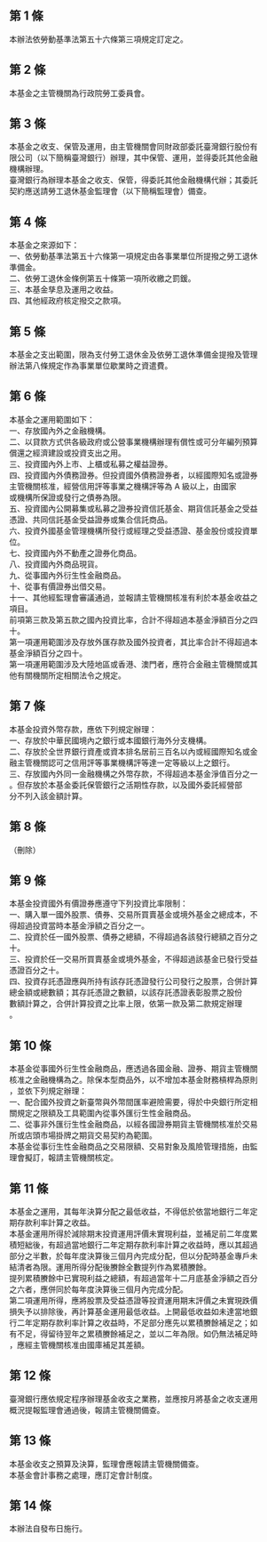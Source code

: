 第 1 條
-------
本辦法依勞動基準法第五十六條第三項規定訂定之。

第 2 條
-------
本基金之主管機關為行政院勞工委員會。

第 3 條
-------
本基金之收支、保管及運用，由主管機關會同財政部委託臺灣銀行股份有  
限公司（以下簡稱臺灣銀行）辦理，其中保管、運用，並得委託其他金融  
機構辦理。  
臺灣銀行為辦理本基金之收支、保管，得委託其他金融機構代辦；其委託  
契約應送請勞工退休基金監理會（以下簡稱監理會）備查。

第 4 條
-------
本基金之來源如下：  
一、依勞動基準法第五十六條第一項規定由各事業單位所提撥之勞工退休  
    準備金。  
二、依勞工退休金條例第五十條第一項所收繳之罰鍰。  
三、本基金孳息及運用之收益。  
四、其他經政府核定撥交之款項。

第 5 條
-------
本基金之支出範圍，限為支付勞工退休金及依勞工退休準備金提撥及管理  
辦法第八條規定作為事業單位歇業時之資遣費。

第 6 條
-------
本基金之運用範圍如下：  
一、存放國內外之金融機構。  
二、以貸款方式供各級政府或公營事業機構辦理有償性或可分年編列預算  
    償還之經濟建設或投資支出之用。  
三、投資國內外上市、上櫃或私募之權益證券。  
四、投資國內外債務證券。但投資國外債務證券者，以經國際知名或證券  
    主管機關核准，經營信用評等事業之機構評等為 A  級以上，由國家  
    或機構所保證或發行之債券為限。  
五、投資國內公開募集或私募之證券投資信託基金、期貨信託基金之受益  
    憑證、共同信託基金受益證券或集合信託商品。  
六、投資外國基金管理機構所發行或經理之受益憑證、基金股份或投資單  
    位。  
七、投資國內外不動產之證券化商品。  
八、投資國內外商品現貨。  
九、從事國內外衍生性金融商品。  
十、從事有價證券出借交易。  
十一、其他經監理會審議通過，並報請主管機關核准有利於本基金收益之  
      項目。  
前項第三款及第五款之國內投資比率，合計不得超過本基金淨額百分之四  
十。  
第一項運用範圍涉及存放外匯存款及國外投資者，其比率合計不得超過本  
基金淨額百分之四十。  
第一項運用範圍涉及大陸地區或香港、澳門者，應符合金融主管機關或其  
他有關機關所定相關法令之規定。

第 7 條
-------
本基金投資外幣存款，應依下列規定辦理：  
一、存放於中華民國境內之銀行或本國銀行海外分支機構。  
二、存放於全世界銀行資產或資本排名居前三百名以內或經國際知名或金  
    融主管機關認可之信用評等事業機構評等達一定等級以上之銀行。  
三、存放國內外同一金融機構之外幣存款，不得超過本基金淨值百分之一  
    。但存放於本基金委託保管銀行之活期性存款，以及國外委託經營部  
    分不列入該金額計算。

第 8 條
-------
（刪除）

第 9 條
-------
本基金投資國外有價證券應遵守下列投資比率限制：  
一、購入單一國外股票、債券、交易所買賣基金或境外基金之總成本，不  
    得超過投資當時本基金淨額之百分之一。  
二、投資於任一國外股票、債券之總額，不得超過各該發行總額之百分之  
    十。  
三、投資於任一交易所買賣基金或境外基金，不得超過該基金已發行受益  
    憑證百分之十。  
四、投資存託憑證應與所持有該存託憑證發行公司發行之股票，合併計算  
    總金額或總數額；其存託憑證之數額，以該存託憑證表彰股票之股份  
    數額計算之，合併計算投資之比率上限，依第一款及第二款規定辦理  
    。

第 10 條
--------
本基金從事國外衍生性金融商品，應透過各國金融、證券、期貨主管機關  
核准之金融機構為之。除保本型商品外，以不增加本基金財務槓桿為原則  
，並依下列規定辦理：  
一、配合國外投資之新臺幣與外幣間匯率避險需要，得於中央銀行所定相  
    關規定之限額及工具範圍內從事外匯衍生性金融商品。  
二、從事非外匯衍生性金融商品，以經各國證券期貨主管機關核准於交易  
    所或店頭市場掛牌之期貨交易契約為範圍。  
本基金從事衍生性金融商品之交易限額、交易對象及風險管理措施，由監  
理會擬訂，報請主管機關核定。

第 11 條
--------
本基金之運用，其每年決算分配之最低收益，不得低於依當地銀行二年定  
期存款利率計算之收益。  
本基金運用所得於減除期末投資運用評價未實現利益，並補足前二年度累  
積短絀後，有超過當地銀行二年定期存款利率計算之收益時，應以其超過  
部分之半數，於每年度決算後三個月內完成分配，但以分配時基金專戶未  
結清者為限。運用所得分配後賸餘全數提列作為累積賸餘。  
提列累積賸餘中已實現利益之總額，有超過當年十二月底基金淨額之百分  
之六者，應併同於每年度決算後三個月內完成分配。  
第二項運用所得，應將股票及受益憑證等投資運用期末評價之未實現跌價  
損失予以排除後，再計算基金運用最低收益。上開最低收益如未達當地銀  
行二年定期存款利率計算之收益時，不足部分應先以累積賸餘補足之；如  
有不足，得留待翌年之累積賸餘補足之，並以二年為限。如仍無法補足時  
，應經主管機關核准由國庫補足其差額。

第 12 條
--------
臺灣銀行應依規定程序辦理基金收支之業務，並應按月將基金之收支運用  
概況提報監理會通過後，報請主管機關備查。

第 13 條
--------
本基金收支之預算及決算，監理會應報請主管機關備查。  
本基金會計事務之處理，應訂定會計制度。

第 14 條
--------
本辦法自發布日施行。

